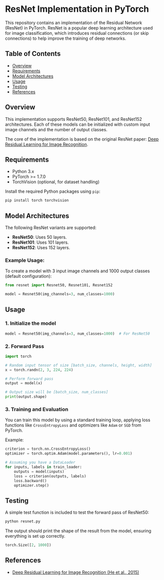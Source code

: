 # ResNet Implementation in PyTorch

This repository contains an implementation of the Residual Network (ResNet) in PyTorch. ResNet is a popular deep learning architecture used for image classification, which introduces residual connections (or skip connections) to help improve the training of deep networks.

## Table of Contents
- [Overview](#overview)
- [Requirements](#requirements)
- [Model Architectures](#model-architectures)
- [Usage](#usage)
- [Testing](#testing)
- [References](#references)

## Overview
This implementation supports ResNet50, ResNet101, and ResNet152 architectures. Each of these models can be initialized with custom input image channels and the number of output classes.

The core of the implementation is based on the original ResNet paper: 
[Deep Residual Learning for Image Recognition](https://arxiv.org/abs/1512.03385).

## Requirements

- Python 3.x
- PyTorch >= 1.7.0
- TorchVision (optional, for dataset handling)

Install the required Python packages using `pip`:

```bash
pip install torch torchvision
```

## Model Architectures

The following ResNet variants are supported:

- **ResNet50**: Uses 50 layers.
- **ResNet101**: Uses 101 layers.
- **ResNet152**: Uses 152 layers.

### Example Usage:

To create a model with 3 input image channels and 1000 output classes (default configuration):

```python
from resnet import Resnet50, Resnet101, Resnet152

model = Resnet50(img_channels=3, num_classes=1000)
```

## Usage

### 1. Initialize the model

```python
model = Resnet50(img_channels=3, num_classes=1000)  # For ResNet50
```

### 2. Forward Pass

```python
import torch

# Random input tensor of size [batch_size, channels, height, width]
x = torch.randn(2, 3, 224, 224)

# Perform forward pass
output = model(x)

# Output size will be [batch_size, num_classes]
print(output.shape)
```

### 3. Training and Evaluation

You can train this model by using a standard training loop, applying loss functions like `CrossEntropyLoss` and optimizers like `Adam` or `SGD` from PyTorch.

Example:
```python
criterion = torch.nn.CrossEntropyLoss()
optimizer = torch.optim.Adam(model.parameters(), lr=0.001)

# Assuming you have a DataLoader
for inputs, labels in train_loader:
    outputs = model(inputs)
    loss = criterion(outputs, labels)
    loss.backward()
    optimizer.step()
```

## Testing

A simple test function is included to test the forward pass of ResNet50:

```bash
python resnet.py
```

The output should print the shape of the result from the model, ensuring everything is set up correctly.

```python
torch.Size([2, 1000])
```

## References
- [Deep Residual Learning for Image Recognition (He et al., 2015)](https://arxiv.org/abs/1512.03385)
```
